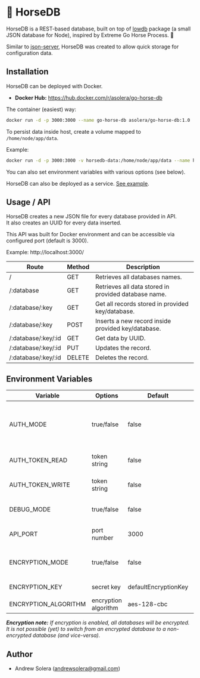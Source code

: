# :horse: HorseDB 

HorseDB is a REST-based database, built on top of [lowdb](https://github.com/typicode/lowdb) package (a small JSON database for Node), inspired by Extreme Go Horse Process. :horse:

Similar to [json-server](https://github.com/typicode/json-server), HorseDB was created to allow quick storage for configuration data. 

## Installation

HorseDB can be deployed with Docker.

- **Docker Hub:** https://hub.docker.com/r/asolera/go-horse-db

The container (easiest) way:

```sh
docker run -d -p 3000:3000 --name go-horse-db asolera/go-horse-db:1.0
```

To persist data inside host, create a volume mapped to `/home/node/app/data`.

Example:

```sh
docker run -d -p 3000:3000 -v horsedb-data:/home/node/app/data --name horsedb asolera/horsedb:1.0
```

You can also set environment variables with various options (see below).

HorseDB can also be deployed as a service. [See example](docker-stack.yml).

## Usage / API

HorseDB creates a new JSON file for every database provided in API.  
It also creates an UUID for every data inserted.

This API was built for Docker environment and can be accessible via configured port (default is 3000).

Example: http://localhost:3000/

| **Route** | **Method** | **Description** |
|---|---|---|
| / | GET | Retrieves all databases names. |
| /:database | GET | Retrieves all data stored in provided database name. |
| /:database/:key | GET | Get all records stored in provided key/database. |
| /:database/:key | POST | Inserts a new record inside provided key/database. |
| /:database/:key/:id | GET | Get data by UUID. |
| /:database/:key/:id | PUT | Updates the record. |
| /:database/:key/:id | DELETE | Deletes the record. |

## Environment Variables

| **Variable** | **Options** | **Default** | **Description** |
|---|---|---|---|
| AUTH_MODE | true/false | false | Enables token authentication (token must be passed in every request) |
| AUTH_TOKEN_READ | token string | false | Token for read only requests. |
| AUTH_TOKEN_WRITE | token string | false | Token for write requests. |
| DEBUG_MODE | true/false | false | Enables debug mode in console. |
| API_PORT | port number | 3000 | API port for listening requests. |
| ENCRYPTION_MODE | true/false | false | Enables database (JSON file) encryption.* |
| ENCRYPTION_KEY | secret key | defaultEncryptionKey | Secret key for encryption. |
| ENCRYPTION_ALGORITHM | encryption algorithm | aes-128-cbc | Encryption algorithm. |

_**Encryption note:** If encryption is enabled, all databases will be encrypted. It is not possible (yet) to switch from an encrypted database to a non-encrypted database (and vice-versa)._

## Author

- Andrew Solera (andrewsolera@gmail.com)
